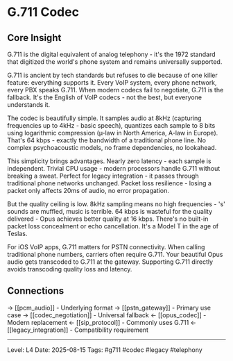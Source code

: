 # G.711 Codec

## Core Insight
G.711 is the digital equivalent of analog telephony - it's the 1972 standard that digitized the world's phone system and remains universally supported.

G.711 is ancient by tech standards but refuses to die because of one killer feature: everything supports it. Every VoIP system, every phone network, every PBX speaks G.711. When modern codecs fail to negotiate, G.711 is the fallback. It's the English of VoIP codecs - not the best, but everyone understands it.

The codec is beautifully simple. It samples audio at 8kHz (capturing frequencies up to 4kHz - basic speech), quantizes each sample to 8 bits using logarithmic compression (µ-law in North America, A-law in Europe). That's 64 kbps - exactly the bandwidth of a traditional phone line. No complex psychoacoustic models, no frame dependencies, no lookahead.

This simplicity brings advantages. Nearly zero latency - each sample is independent. Trivial CPU usage - modern processors handle G.711 without breaking a sweat. Perfect for legacy integration - it passes through traditional phone networks unchanged. Packet loss resilience - losing a packet only affects 20ms of audio, no error propagation.

But the quality ceiling is low. 8kHz sampling means no high frequencies - 's' sounds are muffled, music is terrible. 64 kbps is wasteful for the quality delivered - Opus achieves better quality at 16 kbps. There's no built-in packet loss concealment or echo cancellation. It's a Model T in the age of Teslas.

For iOS VoIP apps, G.711 matters for PSTN connectivity. When calling traditional phone numbers, carriers often require G.711. Your beautiful Opus audio gets transcoded to G.711 at the gateway. Supporting G.711 directly avoids transcoding quality loss and latency.

## Connections
→ [[pcm_audio]] - Underlying format
→ [[pstn_gateway]] - Primary use case
→ [[codec_negotiation]] - Universal fallback
← [[opus_codec]] - Modern replacement
← [[sip_protocol]] - Commonly uses G.711
← [[legacy_integration]] - Compatibility requirement

---
Level: L4
Date: 2025-08-15
Tags: #g711 #codec #legacy #telephony